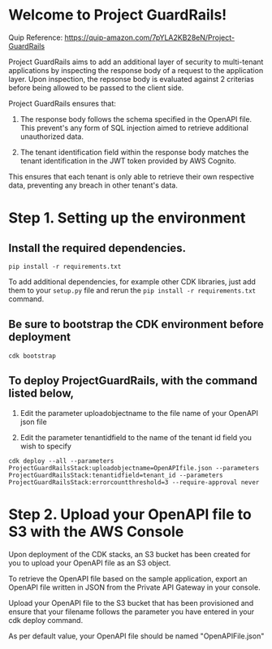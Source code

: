
# Welcome to Project GuardRails!

Quip Reference: https://quip-amazon.com/7pYLA2KB28eN/Project-GuardRails

Project GuardRails aims to add an additional layer of security to multi-tenant applications by
inspecting the response body of a request to the application layer. Upon inspection, the repsonse body is
evaluated against 2 criterias before being allowed to be passed to the client side.

Project GuardRails ensures that: 

1. The response body follows the schema specified in the OpenAPI file. This prevent's any form of SQL injection aimed to retrieve additional unauthorized data.

2. The tenant identification field within the response body matches the tenant identification in the JWT token provided by AWS Cognito. 

This ensures that each tenant is only able to retrieve their own respective data, preventing any breach in other tenant's data.





# Step 1. Setting up the environment

## Install the required dependencies.

```
pip install -r requirements.txt
```

To add additional dependencies, for example other CDK libraries, just add
them to your `setup.py` file and rerun the `pip install -r requirements.txt`
command.

## Be sure to bootstrap the CDK environment before deployment
```
cdk bootstrap
```

## To deploy ProjectGuardRails, with the command listed below,

1. Edit the parameter uploadobjectname to the file name of your OpenAPI json file

2. Edit the parameter tenantidfield to the name of the tenant id field you wish to specify

```
cdk deploy --all --parameters ProjectGuardRailsStack:uploadobjectname=OpenAPIfile.json --parameters ProjectGuardRailsStack:tenantidfield=tenant_id --parameters ProjectGuardRailsStack:errorcountthreshold=3 --require-approval never
```



# Step 2. Upload your OpenAPI file to S3 with the AWS Console

Upon deployment of the CDK stacks, an S3 bucket has been created for you to upload your OpenAPI file as an S3 object. 

To retrieve the OpenAPI file based on the sample application, export an OpenAPI file written in JSON from the Private API Gateway in your console. 

Upload your OpenAPI file to the S3 bucket that has been provisioned and ensure that your filename follows the parameter you have entered in your cdk deploy command.

As per default value, your OpenAPI file should be named "OpenAPIFile.json"

